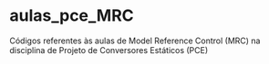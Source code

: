 # aulas_pce_MRC
Códigos referentes às aulas de Model Reference Control (MRC) na disciplina de Projeto de Conversores Estáticos (PCE)
